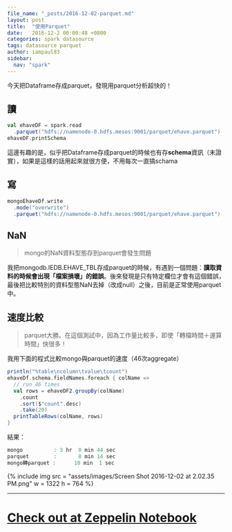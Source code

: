 ```yaml
---
file_name: "_posts/2016-12-02-parquet.md"
layout: post
title:  "使用Parquet"
date:   2016-12-2 00:00:48 +0800
categories: spark datasource
tags: datasource parquet
author: iampaul83
sidebar:
  nav: "spark"
---
```


今天把Dataframe存成parquet，發現用parquet分析超快的！


## 讀

```scala
val ehaveDF = spark.read
  .parquet("hdfs://namenode-0.hdfs.mesos:9001/parquet/ehave.parquet")
ehaveDF.printSchema
```

這邊有趣的是，似乎把Dataframe存成parquet的時候也有存**schema**資訊（未證實），如果是這樣的話用起來就很方便，不用每次一直搞schama


## 寫

```scala
mongoEhaveDf.write
  .mode("overwrite")
  .parquet("hdfs://namenode-0.hdfs.mesos:9001/parquet/ehave.parquet")
```


## NaN

> mongo的NaN資料型態存到parquet會發生問題

我把mongodb.IEDB.EHAVE_TBL存成parquet的時候，有遇到一個問題：__讀取資料的時候會出現「檔案損壞」的錯誤__。後來發現是只有特定欄位才會有這個錯誤，最後把比較特別的資料型態NaN去掉（改成null）之後，目前是正常使用parquet中。


## 速度比較

> parquet大勝。在這個測試中，因為工作量比較多，即使「轉檔時間＋運算時間」快很多！

我用下面的程式比較mongo與parquet的速度（46次aggregate）

```scala
println("%table\ncolumn\tvalue\tcount")
ehaveDf.schema.fieldNames.foreach { colName =>
  // run 46 times
  val rows = ehaveDF2.groupBy(colName)
    .count
    .sort($"count".desc)
    .take(20)
  printTableRows(colName, rows)
}
```

結果：

```c
mongo          : 3 hr  0 min 44 sec
parquet        :       8 min 14 sec
mongo轉parquet :      10 min  1 sec
```

{% include img src = "assets/images/Screen Shot 2016-12-02 at 2.02.35 PM.png"  w = 1322  h = 764  %}

---

# <a href="http://192.168.2.230/service/zeppelin2/#/notebook/2C292B1WN" target="_blank">Check out at Zeppelin Notebook</a>
